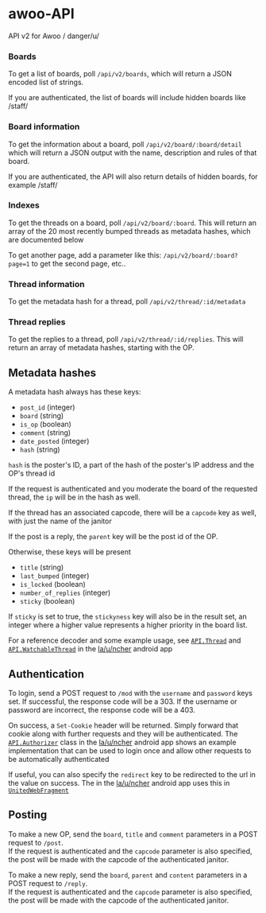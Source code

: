 # awoo-API
API v2 for Awoo / danger/u/

### Boards

To get a list of boards, poll `/api/v2/boards`, which will return a JSON encoded list of strings.

If you are authenticated, the list of boards will include hidden boards like /staff/

### Board information

To get the information about a board, poll `/api/v2/board/:board/detail` which will return a JSON output with the name, description and rules of that board.

If you are authenticated, the API will also return details of hidden boards, for example /staff/

### Indexes

To get the threads on a board, poll `/api/v2/board/:board`. This will return an array of the 20 most recently bumped threads as metadata hashes, which are documented below

To get another page, add a parameter like this: `/api/v2/board/:board?page=1` to get the second page, etc..

### Thread information

To get the metadata hash for a thread, poll `/api/v2/thread/:id/metadata`

### Thread replies

To get the replies to a thread, poll `/api/v2/thread/:id/replies`. This will return an array of metadata hashes, starting with the OP.

## Metadata hashes

A metadata hash always has these keys:

 - `post_id` (integer)
 - `board` (string)
 - `is_op` (boolean)
 - `comment` (string)
 - `date_posted` (integer)
 - `hash` (string)

`hash` is the poster's ID, a part of the hash of the poster's IP address and the OP's thread id

If the request is authenticated and you moderate the board of the requested thread, the `ip` will be in the hash as well.

If the thread has an associated capcode, there will be a `capcode` key as well, with just the name of the janitor

If the post is a reply, the `parent` key will be the post id of the OP.

Otherwise, these keys will be present

 - `title` (string)
 - `last_bumped` (integer)
 - `is_locked` (boolean)
 - `number_of_replies` (integer)
 - `sticky` (boolean)

If `sticky` is set to true, the `stickyness` key will also be in the result set, an integer where a higher value represents a higher priority in the board list.

For a reference decoder and some example usage, see [`API.Thread`](https://github.com/nilesr/United4/blob/master/app/src/main/java/us/dangeru/la_u_ncher413/API/Thread.java) and [`API.WatchableThread`](https://github.com/nilesr/United4/blob/master/app/src/main/java/us/dangeru/la_u_ncher413/API/WatchableThread.java) in the [la/u/ncher](https://github.com/nilesr/United4) android app

## Authentication

To login, send a POST request to `/mod` with the `username` and `password` keys set. If successful, the response code will be a 303. If the username or password are incorrect, the response code will be a 403. 

On success, a `Set-Cookie` header will be returned. Simply forward that cookie along with further requests and they will be authenticated. The 
[`API.Authorizer`](https://github.com/nilesr/United4/blob/master/app/src/main/java/us/dangeru/la_u_ncher413/API/Authorizer.java) class in the [la/u/ncher](https://github.com/nilesr/United4) android app shows an example implementation that can be used to login once and allow other requests to be automatically authenticated

If useful, you can also specify the `redirect` key to be redirected to the url in the value on success. The in the [la/u/ncher](https://github.com/nilesr/United4) android app uses this in [`UnitedWebFragment`](https://github.com/nilesr/United4/blob/master/app/src/main/java/us/dangeru/la_u_ncher413/fragments/UnitedWebFragment.java)

## Posting

To make a new OP, send the `board`, `title` and `comment` parameters in a POST request to `/post`.  
If the request is authenticated and the `capcode` parameter is also specified, the post will be made with the capcode of the authenticated janitor.

To make a new reply, send the `board`, `parent` and `content` parameters in a POST request to `/reply`.  
If the request is authenticated and the `capcode` parameter is also specified, the post will be made with the capcode of the authenticated janitor.
